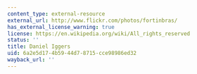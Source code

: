 ```yaml
---
content_type: external-resource
external_url: http://www.flickr.com/photos/fortinbras/
has_external_license_warning: true
license: https://en.wikipedia.org/wiki/All_rights_reserved
status: ''
title: Daniel Iggers
uid: 6a2e5d17-4b59-44d7-8715-cce98986ed32
wayback_url: ''
---
```


